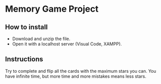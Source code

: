 # Memory Game Project

## How to install

* Download and unzip the file.
* Open it with a localhost server (Visual Code, XAMPP).

## Instructions

Try to complete and flip all the cards with the maximum stars you can. You have infinite time, but more time and more mistakes means less stars.
